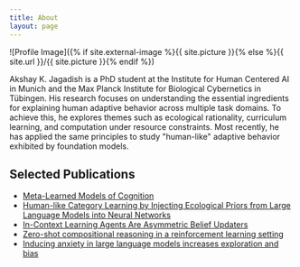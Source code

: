 ```yaml
---
title: About
layout: page
---
```

![Profile Image]({% if site.external-image %}{{ site.picture }}{% else %}{{ site.url }}/{{ site.picture }}{% endif %})

<p>Akshay K. Jagadish is a PhD student at the Institute for Human Centered AI in Munich and the Max Planck Institute for Biological Cybernetics in Tübingen. His research focuses on understanding the essential ingredients for explaining human adaptive behavior across multiple task domains. To achieve this, he explores themes such as ecological rationality, curriculum learning, and computation under resource constraints. Most recently, he has applied the same principles to study "human-like" adaptive behavior exhibited by foundation models. </p>

<!-- <p>Lorem ipsum dolor sit amet, consectetur adipisicing elit, sed do eiusmod
tempor incididunt ut labore et dolore magna aliqua. Ut enim ad minim veniam,
quis nostrud exercitation ullamco laboris nisi ut aliquip ex ea commodo
consequat. Duis aute irure dolor in reprehenderit in voluptate velit esse
cillum dolore eu fugiat nulla pariatur. Excepteur sint occaecat cupidatat non
proident, sunt in culpa qui officia deserunt mollit anim id est laborum.</p> -->

<!-- <h2>Skills</h2>

<ul class="skill-list">
	<li>HTML - Jade - Haml - Erb</li>
	<li>Responsive (Mobile First)</li>
	<li>CSS (Stylus, Sass, Less)</li>
	<li>Css Frameworks (Bootstrap, Foundation)</li>
	<li>Javascript (Design Patterns, Tests)</li>
	<li>AngularJS - ReactJS</li>
	<li>Grunt - Gulp - Yeoman</li>
	<li>Git</li>
	<li>PHP</li>
	<li>Python</li>
	<li>MySQL - MongoDB</li>
	<li>Scrum and Kanban</li>
	<li>TDD e Continuous Integration</li>
</ul> -->

<h2>Selected Publications</h2>

<ul>
	<li><a href="https://arxiv.org/abs/2304.06729">Meta-Learned Models of Cognition</a></li>
	<li><a href="https://arxiv.org/abs/2402.01821">Human-like Category Learning by Injecting Ecological Priors from Large Language Models into Neural Networks</a></li>
	<li><a href="https://arxiv.org/abs/2402.03969">In-Context Learning Agents Are Asymmetric Belief Updaters</a></li>
	<li><a href="https://osf.io/preprints/psyarxiv/ymve5">Zero-shot compositional reasoning in a reinforcement learning setting</a></li>
	<li><a href="https://arxiv.org/abs/2304.11111">Inducing anxiety in large language models increases exploration and bias</a></li>
</ul>

<!-- <li><a href="https://osf.io/preprints/psyarxiv/j7fwb">“Chat-GPT on the Couch”: Mitigating State Anxiety in Large Language Models via Mindfulness-based Relaxation Techniques</a></li> -->
<!-- TODO: 
1. add citations like the way below for each paper
2. the bold should be in same color as the themed text
3. remove bullet points for each linke
-->
<!-- Binz, M., Dasgupta, I., <b> Jagadish, A. K. </b>, Botvinick, M., Wang, J.X., & Schulz, E. (in press).  <a href="https://arxiv.org/abs/2304.06729/">Meta-Learned Models of Cognition</a>. Behavioral and Brain Sciences. <span style="vertical-align:-50%"> </span><br>
 -->
